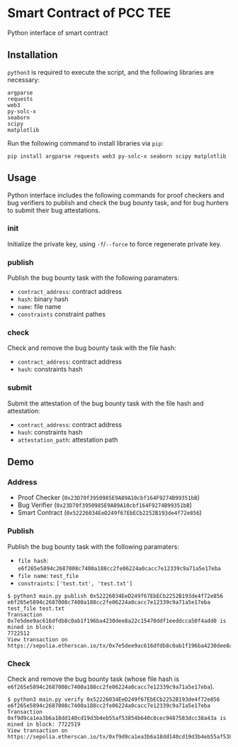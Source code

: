 # Smart Contract of PCC TEE

Python interface of smart contract

## Installation

`python3` is required to execute the script, and the following libraries are necessary:

```
argparse
requests
web3
py-solc-x
seaborn
scipy
matplotlib
```

Run the following command to install libraries via `pip`:

```shell
pip install argparse requests web3 py-solc-x seaborn scipy matplotlib
```

## Usage

Python interface includes the following commands for proof checkers and bug verifiers to publish and check the bug bounty task, and for bug hunters to submit their bug attestations.

### init

Initialize the private key, using `-f`/`--force` to force regenerate private key.

### publish

Publish the bug bounty task with the following paramaters:
- `contract_address`: contract address
- `hash`: binary hash
- `name`: file name
- `constraints` constraint pathes

### check

Check and remove the bug bounty task with the file hash:
- `contract_address`: contract address
- `hash`: constraints hash

### submit

Submit the attestation of the bug bounty task with the file hash and attestation:

- `contract_address`: contract address
- `hash`: constraints hash
- `attestation_path`: attestation path

## Demo

### Address

- Proof Checker (`0x23D70f3950985E9A89A10cbf164F9274B99351bB`)
- Bug Verifier (`0x23D70f3950985E9A89A10cbf164F9274B99351bB`)
- Smart Contract (`0x52226034EeD249f67EbECb2252B193de4f72e856`)

### Publish

Publish the bug bounty task with the following paramaters:

- `file hash`: `e6f265e5894c2687008c7400a188cc2fe06224a0cacc7e12339c9a71a5e17eba`
- `file name`: `test_file`
- `constraints`: `['test.txt', 'test.txt']`

```shell
$ python3 main.py publish 0x52226034EeD249f67EbECb2252B193de4f72e856 e6f265e5894c2687008c7400a188cc2fe06224a0cacc7e12339c9a71a5e17eba test_file test.txt
Transaction 0x7e5dee9ac616dfdb8c0ab1f196ba4230dee8a22c15470ddf1eeddcca50f4add0 is mined in block: 
7722512
View transaction on https://sepolia.etherscan.io/tx/0x7e5dee9ac616dfdb8c0ab1f196ba4230dee8a22c15470ddf1eeddcca50f4add0
```

### Check

Check and remove the bug bounty task (whose file hash is `e6f265e5894c2687008c7400a188cc2fe06224a0cacc7e12339c9a71a5e17eba`).

```shell
$ python3 main.py verify 0x52226034EeD249f67EbECb2252B193de4f72e856 e6f265e5894c2687008c7400a188cc2fe06224a0cacc7e12339c9a71a5e17eba
Transaction 0xf9d9ca1ea3b6a18dd140cd19d3b4eb55af53854b640c8cec9487583dcc38a43a is mined in block: 7722519
View transaction on https://sepolia.etherscan.io/tx/0xf9d9ca1ea3b6a18dd140cd19d3b4eb55af53854b640c8cec9487583dcc38a43a
```

